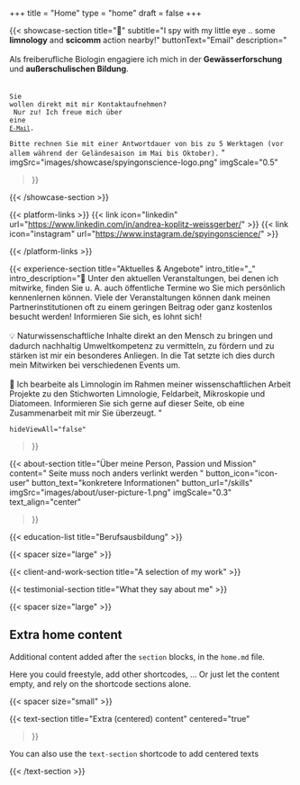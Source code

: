 +++
title =  "Home"
type = "home"
draft = false
+++


{{< showcase-section
    title="👀"
    subtitle="I spy with my little eye .. some <strong>limnology</strong> and <strong>scicomm</strong> action nearby!"
    buttonText="Email"
    description="<br/> <br/> Als freiberufliche Biologin engagiere ich mich in der <strong>Gewässerforschung</strong> und <strong>außerschulischen Bildung</strong>. <br/> <br/><br/><code>Sie wollen direkt mit mir Kontaktaufnehmen?<br/>   Nur zu! Ich freue mich über eine <a href='mailto:spyingonscience@posteo.com?subject=Kontaktaufnahme%20über%20die%20Webseite%20spyingonscience.com'><code>E-Mail</code></a>.<br/>  Bitte rechnen Sie mit einer Antwortdauer von bis zu 5 Werktagen (vor allem während der Geländesaison im Mai bis Oktober).</code> "
    imgSrc="images/showcase/spyingonscience-logo.png"
    imgScale="0.5" 
 >}}


{{< /showcase-section >}}



{{< platform-links >}}
    {{< link icon="linkedin" url="https://www.linkedin.com/in/andrea-koplitz-weissgerber/" >}}
    {{< link icon="instagram" url="https://www.instagram.de/spyingonscience/" >}}


{{< /platform-links >}}

{{< experience-section
    title="Aktuelles & Angebote"
    intro_title="_"
    intro_description="🤝 Unter den aktuellen Veranstaltungen, bei denen ich mitwirke, finden Sie u. A. auch öffentliche Termine wo Sie mich persönlich kennenlernen können. Viele der Veranstaltungen können dank meinen Partnerinstitutionen oft zu einem geringen Beitrag oder ganz kostenlos besucht werden! Informieren Sie sich, es lohnt sich!  <br/><br/>💡 Naturwissenschaftliche Inhalte direkt an den Mensch zu bringen und dadurch nachhaltig Umweltkompetenz zu vermitteln, zu fördern und zu stärken ist mir ein besonderes Anliegen. In die Tat setzte ich dies durch mein Mitwirken bei verschiedenen Events um.<br/><br/>🔬 Ich bearbeite als Limnologin im Rahmen meiner wissenschaftlichen Arbeit Projekte zu den Stichworten Limnologie, Feldarbeit, Mikroskopie und Diatomeen. Informieren Sie sich gerne auf dieser Seite, ob eine Zusammenarbeit mit mir Sie überzeugt. " 

    hideViewAll="false"
>}}

{{< about-section
    title="Über meine Person, Passion und Mission"
    content=" Seite muss noch anders verlinkt werden "
    button_icon="icon-user"
    button_text="konkretere Informationen"
    button_url="/skills"
    imgSrc="images/about/user-picture-1.png"
    imgScale="0.3"
    text_align="center"
 >}}

{{< education-list
    title="Berufsausbildung" >}}

{{< spacer size="large" >}}

{{< client-and-work-section
    title="A selection of my work" >}} 

{{< testimonial-section
    title="What they say about me" >}}

{{< spacer size="large" >}}

## Extra home content

Additional content added after the `section` blocks, in the `home.md` file. 

Here you could freestyle, add other shortcodes, ...  Or just let the content empty, and rely on the shortcode sections alone.

{{< spacer size="small" >}}

{{< text-section
title="Extra (centered) content"
centered="true"
>}}

You can also use the `text-section` shortcode to add centered texts

{{< /text-section >}}